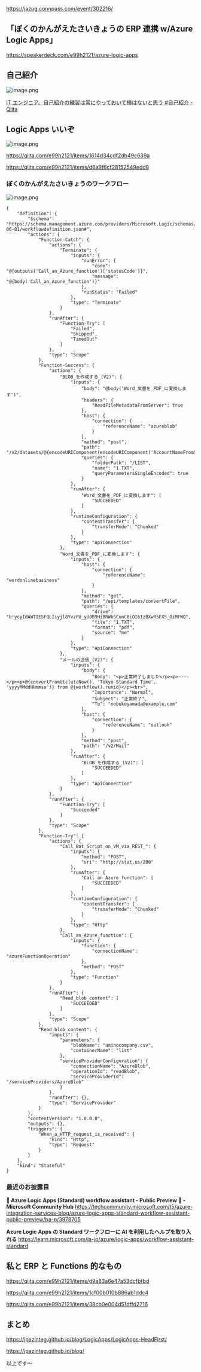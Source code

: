 https://jazug.connpass.com/event/302216/

## 「ぼくのかんがえたさいきょうの ERP 連携 w/Azure Logic Apps」

https://speakerdeck.com/e99h2121/azure-logic-apps

<script defer class="speakerdeck-embed" data-id="073d111fd67f4ccbaf18b16548b752c1" data-ratio="1.7777777777777777" src="//speakerdeck.com/assets/embed.js"></script>


## 自己紹介

![image.png](https://qiita-image-store.s3.ap-northeast-1.amazonaws.com/0/93824/84b3b908-3357-5966-047b-f5ce30648efe.png)

[IT エンジニア、自己紹介の練習は常にやっておいて損はないと思う #自己紹介 - Qiita](https://qiita.com/e99h2121/items/6e1f651053f98034284a)


## Logic Apps いいぞ

![image.png](https://qiita-image-store.s3.ap-northeast-1.amazonaws.com/0/93824/ec5d362e-bdc0-451d-7f8b-65c27ebfef2f.png)

https://qiita.com/e99h2121/items/1614d34cdf2db49c639a

https://qiita.com/e99h2121/items/d6a9f6cf28152549edd8


### ぼくのかんがえたさいきょうのワークフロー
![image.png](https://qiita-image-store.s3.ap-northeast-1.amazonaws.com/0/93824/efa5c8ca-30d7-39a8-c0a7-3ec0b5bcd8fd.png)


```json:json
{
    "definition": {
        "$schema": "https://schema.management.azure.com/providers/Microsoft.Logic/schemas/2016-06-01/workflowdefinition.json#",
        "actions": {
            "Function-Catch": {
                "actions": {
                    "Terminate": {
                        "inputs": {
                            "runError": {
                                "code": "@{outputs('Call_an_Azure_function')['statusCode']}",
                                "message": "@{body('Call_an_Azure_function')}"
                            },
                            "runStatus": "Failed"
                        },
                        "type": "Terminate"
                    }
                },
                "runAfter": {
                    "Function-Try": [
                        "Failed",
                        "Skipped",
                        "TimedOut"
                    ]
                },
                "type": "Scope"
            },
            "Function-Success": {
                "actions": {
                    "BLOB_を作成する_(V2)": {
                        "inputs": {
                            "body": "@body('Word_文書を_PDF_に変換します')",
                            "headers": {
                                "ReadFileMetadataFromServer": true
                            },
                            "host": {
                                "connection": {
                                    "referenceName": "azureblob"
                                }
                            },
                            "method": "post",
                            "path": "/v2/datasets/@{encodeURIComponent(encodeURIComponent('AccountNameFromSettings'))}/files",
                            "queries": {
                                "folderPath": "/LIST",
                                "name": "1.TXT",
                                "queryParametersSingleEncoded": true
                            }
                        },
                        "runAfter": {
                            "Word_文書を_PDF_に変換します": [
                                "SUCCEEDED"
                            ]
                        },
                        "runtimeConfiguration": {
                            "contentTransfer": {
                                "transferMode": "Chunked"
                            }
                        },
                        "type": "ApiConnection"
                    },
                    "Word_文書を_PDF_に変換します": {
                        "inputs": {
                            "host": {
                                "connection": {
                                    "referenceName": "wordonlinebusiness"
                                }
                            },
                            "method": "get",
                            "path": "/api/templates/convertFile",
                            "queries": {
                                "drive": "b!ycyIdAWTIESFQLIiyjl8YvzFU_yU0B9HiBRWkSCunCBiOI6IzBXwR5FX5_OiMFWQ",
                                "file": "1.TXT",
                                "format": "pdf",
                                "source": "me"
                            }
                        },
                        "type": "ApiConnection"
                    },
                    "メールの送信_(V2)": {
                        "inputs": {
                            "body": {
                                "Body": "<p>正常終了しました</p><p>----</p><p>@{convertFromUtc(utcNow(), 'Tokyo Standard Time', 'yyyyMMddHHmmss')} from @{workflow().runid}</p><br>",
                                "Importance": "Normal",
                                "Subject": "正常終了",
                                "To": "nobukoyamada@example.com"
                            },
                            "host": {
                                "connection": {
                                    "referenceName": "outlook"
                                }
                            },
                            "method": "post",
                            "path": "/v2/Mail"
                        },
                        "runAfter": {
                            "BLOB_を作成する_(V2)": [
                                "SUCCEEDED"
                            ]
                        },
                        "type": "ApiConnection"
                    }
                },
                "runAfter": {
                    "Function-Try": [
                        "Succeeded"
                    ]
                },
                "type": "Scope"
            },
            "Function-Try": {
                "actions": {
                    "Call_Bat_Script_on_VM_via_REST_": {
                        "inputs": {
                            "method": "POST",
                            "uri": "http://stat.us/200"
                        },
                        "runAfter": {
                            "Call_an_Azure_function": [
                                "SUCCEEDED"
                            ]
                        },
                        "runtimeConfiguration": {
                            "contentTransfer": {
                                "transferMode": "Chunked"
                            }
                        },
                        "type": "Http"
                    },
                    "Call_an_Azure_function": {
                        "inputs": {
                            "function": {
                                "connectionName": "azureFunctionOperation"
                            },
                            "method": "POST"
                        },
                        "type": "Function"
                    }
                },
                "runAfter": {
                    "Read_blob_content": [
                        "SUCCEEDED"
                    ]
                },
                "type": "Scope"
            },
            "Read_blob_content": {
                "inputs": {
                    "parameters": {
                        "blobName": "uminocompany.csv",
                        "containerName": "list"
                    },
                    "serviceProviderConfiguration": {
                        "connectionName": "AzureBlob",
                        "operationId": "readBlob",
                        "serviceProviderId": "/serviceProviders/AzureBlob"
                    }
                },
                "runAfter": {},
                "type": "ServiceProvider"
            }
        },
        "contentVersion": "1.0.0.0",
        "outputs": {},
        "triggers": {
            "When_a_HTTP_request_is_received": {
                "kind": "Http",
                "type": "Request"
            }
        }
    },
    "kind": "Stateful"
}
```



### 最近のお披露目

**📢 Azure Logic Apps (Standard) workflow assistant - Public Preview 🎊 - Microsoft Community Hub**
https://techcommunity.microsoft.com/t5/azure-integration-services-blog/azure-logic-apps-standard-workflow-assistant-public-preview/ba-p/3978705

**Azure Logic Apps の Standard ワークフローに AI を利用したヘルプを取り入れる**
https://learn.microsoft.com/ja-jp/azure/logic-apps/workflow-assistant-standard


## 私と ERP と Functions 的なもの

https://qiita.com/e99h2121/items/d9a83a6e47a53dcfbfbd

https://qiita.com/e99h2121/items/1cf00b010b886ab1ddc4

https://qiita.com/e99h2121/items/38cb0e004d51dffd2716


## まとめ

https://jpazinteg.github.io/blog/LogicApps/LogicApps-HeadFirst/

https://jpazinteg.github.io/blog/

以上です〜
